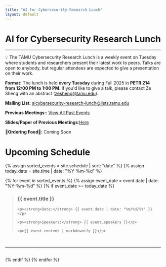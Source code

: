 ```yaml
---
title: "AI for Cybersecurity Research Lunch"
layout: default
---
```


# AI for Cybersecurity Research Lunch

---

<aside>
💡 The TAMU Cybersecurity Research Lunch is a weekly event on Tuesday where students and researchers present their latest work to peers. Talks are open to anybody, but regular attendees are expected to give a presentation on their work.
</aside>

**Format:** The lunch is held **every Tuesday** during Fall 2025 in **PETR 214 from 12:00 PM to 1:00 PM**. If you'd like to give a talk, please contact Ze Sheng with an abstract (zesheng@tamu.edu).


**Mailing List:** [aicybersecurity-research-lunch@lists.tamu.edu](mailto:aicybersecurity-research-lunch@lists.tamu.edu)

**Previous Meetings:**: [View All Past Events](/history.html)

**Slides/Paper of Previous Meetings**:[Here](https://drive.google.com/drive/folders/1IkCrKH-DeS3wfGXEQIePN0a-tdWTI_0p?usp=sharing)

**🍔Ordering Food🍔:** Coming Soon

# Upcoming Schedule

{% assign sorted_events = site.schedule | sort: "date" %}
{% assign today_date = site.time | date: "%Y-%m-%d" %}

<div id="upcoming-events">
{% for event in sorted_events %}
    {% assign event_date = event.date | date: "%Y-%m-%d" %}
    {% if event_date >= today_date %}
<blockquote>
    <h3><strong>{{ event.title }}</strong></h3>

    <p><strong>Date:</strong> {{ event.date | date: "%m/%d/%Y" }}</p>

    <p><strong>Speakers:</strong> {{ event.speakers }}</p>
    
    <p>{{ event.content | markdownify }}</p>
</blockquote>
<br>
<hr>
<br>
    {% endif %}
{% endfor %}
</div>

<div id="no-events" style="display:none;">
  <p>No upcoming events are currently scheduled. Please check back soon or join our mailing list to be notified of future events.</p>
</div>

<script>
  document.addEventListener('DOMContentLoaded', function() {
    const eventBlocks = document.querySelectorAll('#upcoming-events blockquote');
    if (eventBlocks.length === 0) {
      document.getElementById('no-events').style.display = 'block';
    }
  });
</script>
